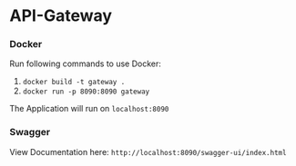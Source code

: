 # API-Gateway

### Docker

Run following commands to use Docker:
1. `docker build -t gateway .`
2. `docker run -p 8090:8090 gateway`

The Application will run on `localhost:8090`

### Swagger

View Documentation here: `http://localhost:8090/swagger-ui/index.html`
